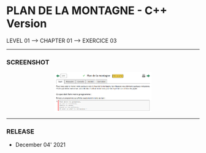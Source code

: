 # PLAN DE LA MONTAGNE - C++ Version
LEVEL 01 --> CHAPTER 01 --> EXERCICE 03

---
### **SCREENSHOT**

<div align="center">
    <img
        src="https://github.com/Ayckinn/CPP/blob/main/FRANCE_IOI/LEVEL_01/Chapter_01/03_plan_montagne/todo.png"
        alt="DEMO"
        style="width:50%">
</div>

---
### **RELEASE**

- December 04' 2021